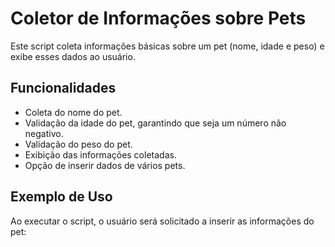 # Coletor de Informações sobre Pets

Este script coleta informações básicas sobre um pet (nome, idade e peso) e exibe esses dados ao usuário. 
## Funcionalidades

- Coleta do nome do pet.
- Validação da idade do pet, garantindo que seja um número não negativo.
- Validação do peso do pet.
- Exibição das informações coletadas.
- Opção de inserir dados de vários pets.

## Exemplo de Uso

Ao executar o script, o usuário será solicitado a inserir as informações do pet:


